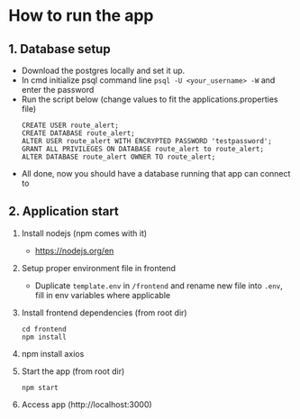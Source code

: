 # How to run the app

## 1. Database setup
 - Download the postgres locally and set it up.
 - In cmd initialize psql command line `psql -U <your_username> -W` and enter the password
 - Run the script below (change values to fit the applications.properties file)
    ```
    CREATE USER route_alert;
    CREATE DATABASE route_alert;
    ALTER USER route_alert WITH ENCRYPTED PASSWORD 'testpassword';
    GRANT ALL PRIVILEGES ON DATABASE route_alert to route_alert;
    ALTER DATABASE route_alert OWNER TO route_alert;
    ```
 - All done, now you should have a database running that app can connect to

## 2. Application start

1. Install nodejs (npm comes with it)
    - https://nodejs.org/en
2. Setup proper environment file in frontend
    - Duplicate `template.env` in `/frontend` and rename new file into `.env`, fill in env variables where applicable
3. Install frontend dependencies (from root dir)
    ```
    cd frontend
    npm install
    ```

4. npm install axios

5. Start the app (from root dir)
    ```
    npm start
    ```
6. Access app (http://localhost:3000)